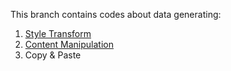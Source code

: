 This branch contains codes about data generating:

1. [Style Transform](https://github.com/mingyuliutw/UNIT)
2. [Content Manipulation](https://github.com/NVlabs/DG-Net)
3. Copy & Paste